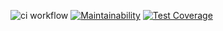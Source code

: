 
![ci workflow](https://github.com/prism-checker/prism_checker/actions/workflows/ci.yml/badge.svg)
[![Maintainability](https://api.codeclimate.com/v1/badges/c497733cb53175decd0f/maintainability)](https://codeclimate.com/github/prism-checker/prism_checker/maintainability)
[![Test Coverage](https://api.codeclimate.com/v1/badges/c497733cb53175decd0f/test_coverage)](https://codeclimate.com/github/prism-checker/prism_checker/test_coverage)
